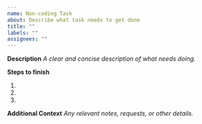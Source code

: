 ```yaml
---
name: Non-coding Task
about: Describe what task needs to get done
title: ""
labels: ""
assignees: ""
---
```


**Description**
_A clear and concise description of what needs doing._

**Steps to finish**

1.
2.
3.

**Additional Context**
_Any relevant notes, requests, or other details._
